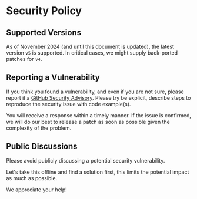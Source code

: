 # Security Policy

## Supported Versions

As of November 2024 (and until this document is updated), the latest version `v5` is supported. In critical cases, we might supply back-ported patches for `v4`.

## Reporting a Vulnerability

If you think you found a vulnerability, and even if you are not sure, please report it a [GitHub Security Advisory](https://github.com/golang-jwt/jwt/security/advisories/new). Please try be explicit, describe steps to reproduce the security issue with code example(s).

You will receive a response within a timely manner. If the issue is confirmed, we will do our best to release a patch as soon as possible given the complexity of the problem.

## Public Discussions

Please avoid publicly discussing a potential security vulnerability.

Let's take this offline and find a solution first, this limits the potential impact as much as possible.

We appreciate your help!
